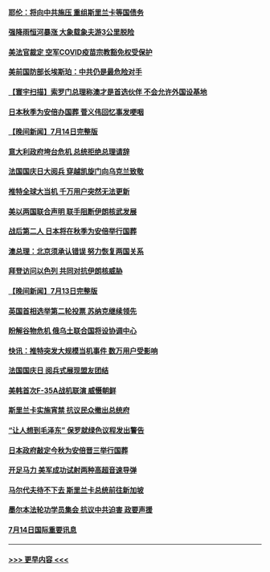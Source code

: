 #### [耶伦：将向中共施压 重组斯里兰卡等国债务](../pages/prog202/a103479822.md?t=07152051) 
#### [强降雨恒河暴涨 大象载象夫游3公里脱险](../pages/prog202/a103479827.md?t=07152051) 
#### [美法官裁定 空军COVID疫苗宗教豁免权受保护](../pages/prog202/a103479831.md?t=07152051) 
#### [美前国防部长埃斯珀：中共仍是最危险对手](../pages/prog202/a103479668.md?t=07152051) 
#### [【寰宇扫描】索罗门总理称澳才是首选伙伴 不会允许外国设基地](../pages/prog202/a103479612.md?t=07152051) 
#### [日本秋季为安倍办国葬 菅义伟回忆事发哽咽](../pages/prog202/a103479608.md?t=07152051) 
#### [【晚间新闻】7月14日完整版](../pages/prog202/a103479557.md?t=07152051) 
#### [意大利政府垮台危机 总统拒绝总理请辞](../pages/prog202/a103479488.md?t=07152051) 
#### [法国国庆日大阅兵 穿越凯旋门向乌克兰致敬](../pages/prog202/a103479492.md?t=07152051) 
#### [推特全球大当机 千万用户突然无法更新](../pages/prog202/a103479490.md?t=07152051) 
#### [美以两国联合声明 联手阻断伊朗核武发展](../pages/prog202/a103479494.md?t=07152051) 
#### [战后第二人 日本将在秋季为安倍举行国葬](../pages/prog202/a103479496.md?t=07152051) 
#### [澳总理：北京须承认错误 努力恢复两国关系](../pages/prog202/a103479406.md?t=07152051) 
#### [拜登访问以色列 共同对抗伊朗核威胁](../pages/prog202/a103479345.md?t=07152051) 
#### [【晚间新闻】7月13日完整版](../pages/prog202/a103478796.md?t=07152051) 
#### [英国首相选举第二轮投票 苏纳克继续领先](../pages/prog202/a103479335.md?t=07152051) 
#### [盼解谷物危机 俄乌土联合国将设协调中心](../pages/prog202/a103479343.md?t=07152051) 
#### [快讯：推特突发大规模当机事件 数万用户受影响](../pages/prog202/a103479331.md?t=07152051) 
#### [法国国庆日 阅兵式展现盟友团结](../pages/prog202/a103479333.md?t=07152051) 
#### [美韩首次F-35A战机联演 威慑朝鲜](../pages/prog202/a103479340.md?t=07152051) 
#### [斯里兰卡实施宵禁 抗议民众撤出总统府](../pages/prog202/a103479337.md?t=07152051) 
#### [“让人想到毛泽东” 保罗就绿色议程发出警告](../pages/prog202/a103479066.md?t=07152051) 
#### [日本政府敲定今秋为安倍晋三举行国葬](../pages/prog202/a103479020.md?t=07152051) 
#### [开足马力 美军成功试射两种高超音速导弹](../pages/prog202/a103479071.md?t=07152051) 
#### [马尔代夫待不下去 斯里兰卡总统前往新加坡](../pages/prog202/a103479057.md?t=07152051) 
#### [墨尔本法轮功学员集会 抗议中共迫害 政要声援](../pages/prog202/a103479031.md?t=07152051) 
#### [7月14日国际重要讯息](../pages/prog202/a103479027.md?t=07152051) 

----
#### [ >>> 更早内容 <<< ](../indexes/prog202-earlier.md)
